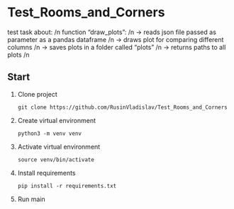 # Test_Rooms_and_Corners
test task about: /n
function “draw_plots”: /n
→ reads json file passed as parameter as a pandas dataframe /n
→ draws plot for comparing different columns /n
→ saves plots in a folder called “plots” /n
→ returns paths to all plots /n

## Start
1. Clone project
   ```
   git clone https://github.com/RusinVladislav/Test_Rooms_and_Corners
2. Create virtual environment
   ```
   python3 -m venv venv
3. Activate virtual environment
   ```
   source venv/bin/activate
4. Install requirements
   ```
   pip install -r requirements.txt
5. Run main
